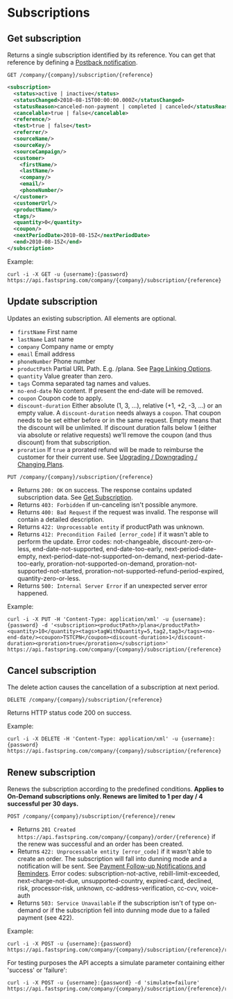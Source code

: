 Subscriptions
=============

Get subscription
----------------

Returns a single subscription identified by its reference. You can get that reference by defining a [Postback notification](https://support.fastspring.com/entries/236490-api-notifications).

`GET /company/{company}/subscription/{reference}`

``` xml
<subscription>
  <status>active | inactive</status>
  <statusChanged>2010-08-15T00:00:00.000Z</statusChanged>
  <statusReason>canceled-non-payment | completed | canceled</statusReason>
  <cancelable>true | false</cancelable>
  <reference/>
  <test>true | false</test>
  <referrer/>
  <sourceName/>
  <sourceKey/>
  <sourceCampaign/>
  <customer>
    <firstName/>
    <lastName/>
    <company/>
    <email/>
    <phoneNumber/>
  </customer>
  <customerUrl/>
  <productName/>
  <tags/>
  <quantity>0</quantity>
  <coupon/>
  <nextPeriodDate>2010-08-15Z</nextPeriodDate>
  <end>2010-08-15Z</end>
</subscription>
```

Example:

``` shell
curl -i -X GET -u {username}:{password} https://api.fastspring.com/company/{company}/subscription/{reference}
```


Update subscription
-------------------

Updates an existing subscription. All elements are optional.

* `firstName` First name
* `lastName` Last name
* `company` Company name or empty
* `email` Email address
* `phoneNumber` Phone number
* `productPath` Partial URL Path. E.g. /plana. See [Page Linking Options](https://support.fastspring.com/entries/20773966-page-linking-options).
* `quantity` Value greater than zero.
* `tags` Comma separated tag names and values.
* `no-end-date` No content. If present the end-date will be removed.
* `coupon` Coupon code to apply.
* `discount-duration` Either absolute (1, 3, ...), relative (+1, +2, -3, ...) or an empty value. A `discount-duration` needs always a `coupon`. That coupon needs to be set either before or in the same request. Empty means that the discount will be unlimited. If discount duration falls below 1 (either via absolute or relative requests) we'll remove the coupon (and thus discount) from that subscription.
* `proration` If `true` a prorated refund will be made to reimburse the customer for their current use. See [Upgrading / Downgrading / Changing Plans](https://support.fastspring.com/entries/20077837-upgrading-downgrading-changing-plans).

`PUT /company/{company}/subscription/{reference}`

* Returns `200: OK` on success. The response contains updated subscription data. See [Get Subscription](#get-subscription).
* Returns `403: Forbidden` if un-canceling isn't possible anymore.
* Returns `400: Bad Request` if the request was invalid. The response will contain a detailed description.
* Returns `422: Unprocessable entity` if productPath was unknown.
* Returns `412: Precondition Failed [error_code]` if it wasn't able to perform the update. Error codes: not-changeable, discount-zero-or-less, end-date-not-supported, end-date-too-early, next-period-date-empty, next-period-date-not-supported-on-demand, next-period-date-too-early, proration-not-supported-on-demand, proration-not-supported-not-started, proration-not-supported-refund-period-expired, quantity-zero-or-less.
* Returns `500: Internal Server Error` if an unexpected server error happened.

Example: 
``` shell
curl -i -X PUT -H 'Content-Type: application/xml' -u {username}:{password} -d '<subscription><productPath>/plana</productPath><quantity>10</quantity><tags>tagWithQuantity=5,tag2,tag3</tags><no-end-date/><coupon>TSTCPN</coupon><discount-duration>1</discount-duration><proration>true</proration></subscription>' https://api.fastspring.com/company/{company}/subscription/{reference}
```


Cancel subscription
-------------------

The delete action causes the cancellation of a subscription at next period.

`DELETE /company/{company}/subscription/{reference}`

Returns HTTP status code 200 on success.

Example:

``` shell
curl -i -X DELETE -H 'Content-Type: application/xml' -u {username}:{password} https://api.fastspring.com/company/{company}/subscription/{reference}
```


Renew subscription
------------------

Renews the subscription according to the predefined conditions. **Applies to On-Demand subscriptions only. Renews are limited to 1 per day / 4 successful per 30 days.**

`POST /company/{company}/subscription/{reference}/renew`

* Returns `201 Created https://api.fastspring.com/company/{company}/order/{reference}` if the renew was successful and an order has been created.
* Returns `422: Unprocessable entity [error_code]` if it wasn't able to create an order. The subscription will fall into dunning mode and a notification will be sent. See [Payment Follow-up Notifications and Reminders](https://support.fastspring.com/entries/236467-payment-follow-up-notifications-and-reminders). Error codes: subscription-not-active, rebill-limit-exceeded, next-charge-not-due, unsupported-country, expired-card, declined, risk, processor-risk, unknown, cc-address-verification, cc-cvv, voice-auth
* Returns `503: Service Unavailable` if the subscription isn't of type on-demand or if the subscription fell into dunning mode due to a failed payment (see 422).

Example:

``` shell
curl -i -X POST -u {username}:{password} https://api.fastspring.com/company/{company}/subscription/{reference}/renew
```

For testing purposes the API accepts a simulate parameter containing either 'success' or 'failure':

``` shell
curl -i -X POST -u {username}:{password} -d 'simulate=failure' https://api.fastspring.com/company/{company}/subscription/{reference}/renew
```